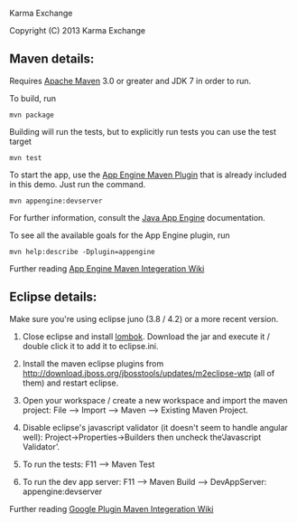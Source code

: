 Karma Exchange

Copyright (C) 2013 Karma Exchange

## Maven details:

Requires [Apache Maven](http://maven.apache.org) 3.0 or greater and JDK 7 in order to run.

To build, run

    mvn package

Building will run the tests, but to explicitly run tests you can use the test target

    mvn test

To start the app, use the [App Engine Maven Plugin](http://code.google.com/p/appengine-maven-plugin/) that is already included in this demo.  Just run the command.

    mvn appengine:devserver

For further information, consult the [Java App Engine](https://developers.google.com/appengine/docs/java/overview) documentation.

To see all the available goals for the App Engine plugin, run

    mvn help:describe -Dplugin=appengine

Further reading [App Engine Maven Integeration Wiki](https://developers.google.com/appengine/docs/java/tools/maven)

## Eclipse details:

Make sure you're using eclipse juno (3.8 / 4.2) or a more recent version.

1. Close eclipse and install [lombok](http://projectlombok.org/). Download the jar and execute it / double click it to add it to eclipse.ini.

2. Install the maven eclipse plugins from http://download.jboss.org/jbosstools/updates/m2eclipse-wtp (all of them) and restart eclipse.

3. Open your workspace / create a new workspace and import the maven project: File --> Import --> Maven --> Existing Maven Project.

4. Disable eclipse's javascript validator (it doesn't seem to handle angular well): Project->Properties->Builders then uncheck the‘Javascript Validator’.

5. To run the tests: F11 --> Maven Test

6. To run the dev app server: F11 --> Maven Build --> DevAppServer: appengine:devserver

Further reading [Google Plugin Maven Integeration Wiki](https://code.google.com/p/google-web-toolkit/wiki/WorkingWithMaven)

